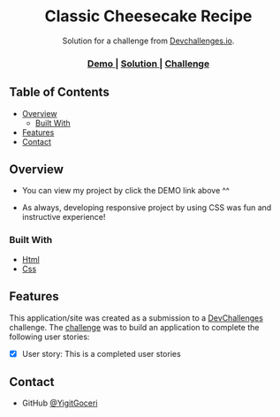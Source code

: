 

<h1 align="center">Classic Cheesecake Recipe</h1>

<div align="center">
   Solution for a challenge from  <a href="http://devchallenges.io" target="_blank">Devchallenges.io</a>.
</div>

<div align="center">
  <h3>
    <a href="https://yigitgoceri.github.io/Cheesecake-Recipe-Page/">
      Demo
    </a>
    <span> | </span>
    <a href="https://github.com/YigitGoceri/Cheesecake-Recipe-Page">
      Solution
    </a>
    <span> | </span>
    <a href="https://devchallenges.io/challenges/OEKdUZ6xs0h99C38XVht">
      Challenge
    </a>
  </h3>
</div>

<!-- TABLE OF CONTENTS -->

## Table of Contents

- [Overview](#overview)
  - [Built With](#built-with)
- [Features](#features)
- [Contact](#contact)


<!-- OVERVIEW -->

## Overview

- You can view my project by click the DEMO link above ^^

- As always, developing responsive project by using CSS was fun and instructive experience!

### Built With

<!-- This section should list any major frameworks that you built your project using. Here are a few examples.-->

- [Html](https://html.com/)
- [Css](https://www.w3schools.com/css/)

## Features

<!-- List the features of your application or follow the template. Don't share the figma file here :) -->

This application/site was created as a submission to a [DevChallenges](https://devchallenges.io/challenges) challenge. The [challenge](https://devchallenges.io/challenges/TtUjDt19eIHxNQ4n5jps) was to build an application to complete the following user stories:

- [x] User story: This is a completed user stories

## Contact

- GitHub [@YigitGoceri](https://{github.com/your-YigitGoceri})

